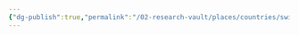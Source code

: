 ```yaml
---
{"dg-publish":true,"permalink":"/02-research-vault/places/countries/switzerland/","updated":"2025-08-27T09:17:17.593-04:00"}
---
```


